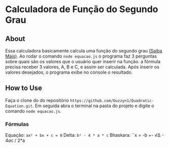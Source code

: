 # Calculadora de Função do Segundo Grau

## About
 Essa calculadora basicamente calcula uma função do segundo grau [(Saiba Mais)](https://pt.wikipedia.org/wiki/Fun%C3%A7%C3%A3o_quadr%C3%A1tica). Ao rodar o comando ``node equacao.js`` o programa faz 3 perguntas sobre quais são os valores que o usuário quer inserir na função.
 a fórmula precisa receber 3 valores, A, B e C, e assim ser calculada. Após inserir os valores desejados, o programa exibe no console o resultado.

 ## How to Use
 Faça o clone do do repositório ``https://github.com/Duzzyn1/Quadratic-Equation.git``. Em seguida abra o terminal na pasta do projeto e digite o comando ``node equacao.js``.

 ### Fórmulas
 Equação: ``ax² + bx + c = 0``
 Delta: ``b² - 4 * a * c``
 Bhaskara: ``x = -b +- √Δ - 4*a*c / 2*a
